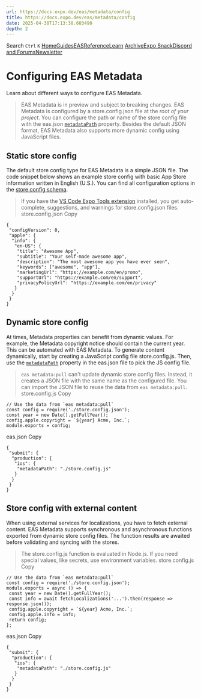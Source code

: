 ```yaml
---
url: https://docs.expo.dev/eas/metadata/config
title: https://docs.expo.dev/eas/metadata/config
date: 2025-04-30T17:13:38.603490
depth: 2
---
```


Search
`Ctrl` `K`
[Home](https://docs.expo.dev/)[Guides](https://docs.expo.dev/guides/overview)[EAS](https://docs.expo.dev/eas)[Reference](https://docs.expo.dev/versions/latest)[Learn](https://docs.expo.dev/tutorial/overview)
[Archive](https://docs.expo.dev/archive)[Expo Snack](https://snack.expo.dev)[Discord and Forums](https://chat.expo.dev)[Newsletter](https://expo.dev/mailing-list/signup)
# Configuring EAS Metadata
Learn about different ways to configure EAS Metadata.
> EAS Metadata is in preview and subject to breaking changes.
EAS Metadata is configured by a store.config.json file at the _root of your project_.
You can configure the path or name of the store config file with the eas.json [`metadataPath`](https://docs.expo.dev/submit/eas-json#metadatapath) property. Besides the default JSON format, EAS Metadata also supports more dynamic config using JavaScript files.
## Static store config
The default store config type for EAS Metadata is a simple JSON file. The code snippet below shows an example store config with basic App Store information written in English (U.S.).
You can find all configuration options in the [store config schema](https://docs.expo.dev/eas/metadata/schema).
> If you have the [VS Code Expo Tools extension](https://github.com/expo/vscode-expo#readme) installed, you get auto-complete, suggestions, and warnings for store.config.json files.
store.config.json
Copy
```
{
 "configVersion": 0,
 "apple": {
  "info": {
   "en-US": {
    "title": "Awesome App",
    "subtitle": "Your self-made awesome app",
    "description": "The most awesome app you have ever seen",
    "keywords": ["awesome", "app"],
    "marketingUrl": "https://example.com/en/promo",
    "supportUrl": "https://example.com/en/support",
    "privacyPolicyUrl": "https://example.com/en/privacy"
   }
  }
 }
}

```

## Dynamic store config
At times, Metadata properties can benefit from dynamic values. For example, the Metadata copyright notice should contain the current year. This can be automated with EAS Metadata.
To generate content dynamically, start by creating a JavaScript config file store.config.js. Then, use the [`metadataPath`](https://docs.expo.dev/eas/json#metadatapath) property in the eas.json file to pick the JS config file.
> `eas metadata:pull` can't update dynamic store config files. Instead, it creates a JSON file with the same name as the configured file. You can import the JSON file to reuse the data from `eas metadata:pull`.
store.config.js
Copy
```
// Use the data from `eas metadata:pull`
const config = require('./store.config.json');
const year = new Date().getFullYear();
config.apple.copyright = `${year} Acme, Inc.`;
module.exports = config;

```

eas.json
Copy
```
{
 "submit": {
  "production": {
   "ios": {
    "metadataPath": "./store.config.js"
   }
  }
 }
}

```

## Store config with external content
When using external services for localizations, you have to fetch external content. EAS Metadata supports synchronous and asynchronous functions exported from dynamic store config files. The function results are awaited before validating and syncing with the stores.
> The store.config.js function is evaluated in Node.js. If you need special values, like secrets, use environment variables.
store.config.js
Copy
```
// Use the data from `eas metadata:pull`
const config = require('./store.config.json');
module.exports = async () => {
 const year = new Date().getFullYear();
 const info = await fetchLocalizations('...').then(response => response.json());
 config.apple.copyright = `${year} Acme, Inc.`;
 config.apple.info = info;
 return config;
};

```

eas.json
Copy
```
{
 "submit": {
  "production": {
   "ios": {
    "metadataPath": "./store.config.js"
   }
  }
 }
}

```


